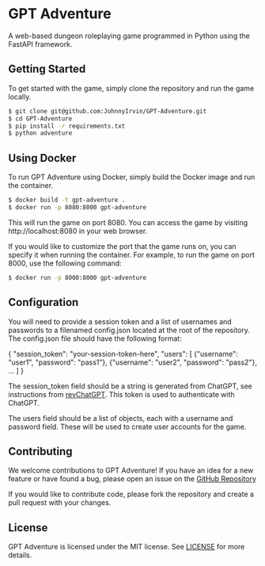 # GPT Adventure

A web-based dungeon roleplaying game programmed in Python using the FastAPI framework.

## Getting Started

To get started with the game, simply clone the repository and run the game locally.

```bash
$ git clone git@github.com:JohnnyIrvin/GPT-Adventure.git
$ cd GPT-Adventure
$ pip install -r requirements.txt
$ python adventure
```

## Using Docker

To run GPT Adventure using Docker, simply build the Docker image and run the container.

```bash
$ docker build -t gpt-adventure .
$ docker run -p 8080:8000 gpt-adventure
```

This will run the game on port 8080. You can access the game by visiting http://localhost:8080 in your web browser.

If you would like to customize the port that the game runs on, you can specify it when running the container. For example, to run the game on port 8000, use the following command:

```bash
$ docker run -p 8000:8000 gpt-adventure
```

## Configuration

You will need to provide a session token and a list of usernames and passwords to a filenamed config.json located at the root of the repository. The config.json file should have the following format:

{
  "session_token": "your-session-token-here",
  "users": [
    {"username": "user1", "password": "pass1"},
    {"username": "user2", "password": "pass2"},
    ...
  ]
}

The session_token field should be a string is generated from ChatGPT, see instructions from [revChatGPT](https://github.com/acheong08/ChatGPT/wiki/Setup#access-token-authentication). This token is used to authenticate with ChatGPT.

The users field should be a list of objects, each with a username and password field. These will be used to create user accounts for the game.

## Contributing
We welcome contributions to GPT Adventure! If you have an idea for a new feature or have found a bug, please open an issue on the [GitHub Repository](https://github.com/JohnnyIrvin/GPT-Adventure)

If you would like to contribute code, please fork the repository and create a pull request with your changes.

## License

GPT Adventure is licensed under the MIT license. See [LICENSE](LICENSE) for more details.

